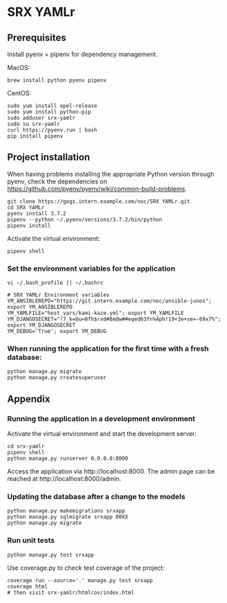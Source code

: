 # SRX YAMLr

## Prerequisites

Install pyenv + pipenv for dependency management.

MacOS:

    brew install python pyenv pipenv

CentOS:

    sudo yum install epel-release
    sudo yum install python-pip
    sudo adduser srx-yamlr
    sudo su srx-yamlr
    curl https://pyenv.run | bash
    pip install pipenv

## Project installation

When having problems installing the appropriate Python version through pyenv, check the dependencies on https://github.com/pyenv/pyenv/wiki/common-build-problems.

    git clone https://gogs.intern.example.com/noc/SRX YAMLr.git
    cd SRX YAMLr
    pyenv install 3.7.2
    pipenv --python ~/.pyenv/versions/3.7.2/bin/python
    pipenv install

Activate the virtual environment:

    pipenv shell


### Set the environment variables for the application

    vi ~/.bash_profile || ~/.bashrc

    # SRX YAMLr Environment variables
    YM_ANSIBLEREPO="https://git.intern.example.com/noc/ansible-junos"; export YM_ANSIBLEREPO
    YM_YAMLFILE="host_vars/kami-kaze.yml"; export YM_YAMLFILE
    YM_DJANGOSECRET="!7_k=@u=0fh$rxd#8e@w##eqed63fn%4ph!19+3e+se=-69x7%"; export YM_DJANGOSECRET
    YM_DEBUG='True'; export YM_DEBUG


### When running the application for the first time with a fresh database:

    python manage.py migrate
    python manage.py createsuperuser


## Appendix

### Running the application in a development environment

Activate the virtual environment and start the development server:

    cd srx-yamlr
    pipenv shell
    python manage.py runserver 0.0.0.0:8000

Access the application via http://localhost:8000. The admin page can be reached at http://localhost:8000/admin.


### Updating the database after a change to the models

    python manage.py makemigrations srxapp
    python manage.py sqlmigrate srxapp 00XX
    python manage.py migrate

### Run unit tests

    python manage.py test srxapp

Use coverage.py to check test coverage of the project:

    coverage run --source='.' manage.py test srxapp
    coverage html
    # then visit srx-yamlr/htmlcov/index.html
